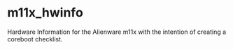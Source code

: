 # m11x_hwinfo
Hardware Information for the Alienware m11x with the intention of creating a coreboot checklist.
